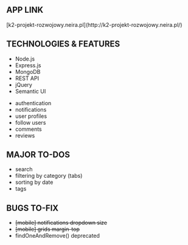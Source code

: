<h2>APP LINK</h2>
[k2-projekt-rozwojowy.neira.pl](http://k2-projekt-rozwojowy.neira.pl/)
<h2>TECHNOLOGIES & FEATURES</h2>
<ul>
<li>Node.js</li>
<li>Express.js</li>
<li>MongoDB</li>
<li>REST API</li>
<li>jQuery</li>
<li>Semantic UI</li>
</ul>
<ul>
<li>authentication</li>
<li>notifications</li>
<li>user profiles</li>
<li>follow users</li>
<li>comments</li>
<li>reviews</li>
</ul>
<h2>MAJOR TO-DOS</h2>
<ul>
<li>search</li>
<li>filtering by category (tabs)</li>
<li>sorting by date</li>
<li>tags</li>
</ul>
<h2>BUGS TO-FIX</h2>
<ul>
<strike><li>[mobile] notifications dropdown size</li></strike>
<strike><li>[mobile] grids margin-top</li></strike>
<li>findOneAndRemove() deprecated</li>
</ul> 